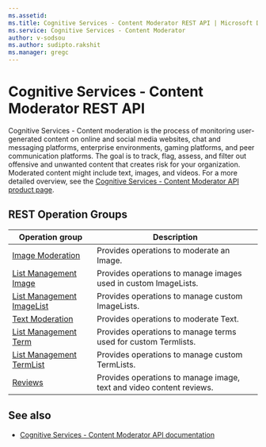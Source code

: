 ```yaml
---
ms.assetid:
ms.title: Cognitive Services - Content Moderator REST API | Microsoft Docs
ms.service: Cognitive Services - Content Moderator
author: v-sodsou
ms.author: sudipto.rakshit
ms.manager: gregc
---
```


# Cognitive Services - Content Moderator REST API

Cognitive Services - Content moderation is the process of monitoring user-generated content on online and social media websites, chat and messaging platforms, enterprise environments, gaming platforms, and peer communication platforms. The goal is to track, flag, assess, and filter out offensive and unwanted content that creates risk for your organization. Moderated content might include text, images, and videos. For a more detailed overview, see the [Cognitive Services - Content Moderator API product page](https://azure.microsoft.com/en-us/services/cognitive-services/content-moderator/).

## REST Operation Groups

| Operation group | Description                                                        |
|-----------------|--------------------------------------------------------------------|
| [Image Moderation](~/docs-ref-autogen/contentmoderator/ImageModeration.yml)  | Provides operations to moderate an Image. |
| [List Management Image](~/docs-ref-autogen/contentmoderator/ListManagementImage.yml) | Provides operations to manage images used in custom ImageLists. |
| [List Management ImageList](~/docs-ref-autogen/contentmoderator/ListManagementImageLists.yml)| Provides operations to manage custom ImageLists. |
| [Text Moderation](~/docs-ref-autogen/contentmoderator/TextModeration.yml)| Provides operations to moderate Text. |
| [List Management Term](~/docs-ref-autogen/contentmoderator/ListManagementTerm.yml)| Provides operations to manage terms used for custom Termlists. |
| [List Management TermList](~/docs-ref-autogen/contentmoderator/ListManagementTermLists.yml)| Provides operations to manage custom TermLists. |
| [Reviews](~/docs-ref-autogen/contentmoderator/Reviews.yml)| Provides operations to manage image, text and video content reviews. |

## See also

- [Cognitive Services - Content Moderator API documentation](https://docs.microsoft.com/en-us/azure/cognitive-services/content-moderator/overview)